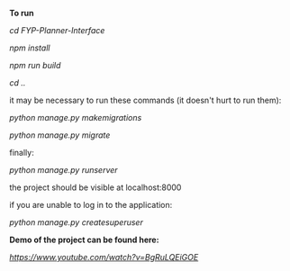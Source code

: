 **To run**

*cd FYP-Planner-Interface*

*npm install*

*npm run build*

*cd ..*

it may be necessary to run these commands (it doesn't hurt to run them):
  
  *python manage.py makemigrations*
  
  *python manage.py migrate*
  
  
finally:

*python manage.py runserver*

the project should be visible at localhost:8000

if you are unable to log in to the application:

*python manage.py createsuperuser*

**Demo of the project can be found here:**

*https://www.youtube.com/watch?v=BgRuLQEiGOE*
